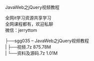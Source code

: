JavaWeb之jQuery视频教程

全网it学习资源共享学习<br>全网课程都有，欢迎私聊<br>微信：jerryttom<br>

├──sgg035 – JavaWeb之jQuery视频教程<br> | ├──视频.7z 875.78M<br> | └──资料及源码.7z 1.01M